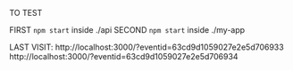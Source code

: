 TO TEST

FIRST ```npm start``` inside ./api
SECOND ```npm start``` inside ./my-app

LAST VISIT:
http://localhost:3000/?eventid=63cd9d1059027e2e5d706933
http://localhost:3000/?eventid=63cd9d1059027e2e5d706934